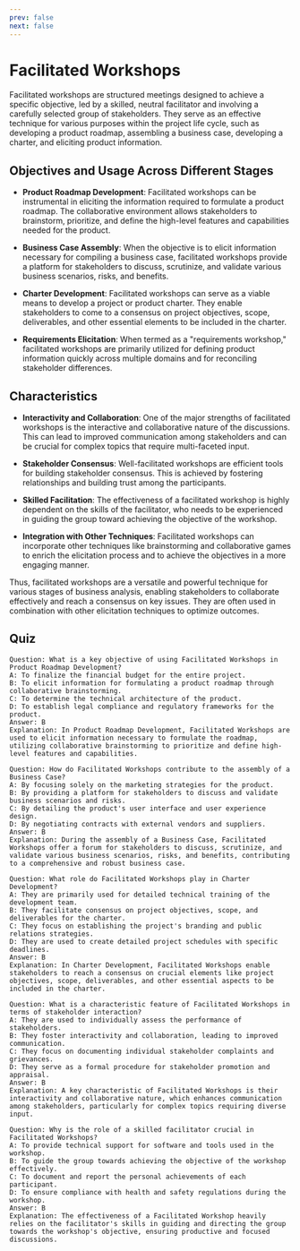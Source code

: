 ```yaml
---
prev: false
next: false
---
```


# Facilitated Workshops

Facilitated workshops are structured meetings designed to achieve a specific objective, led by a skilled, neutral facilitator and involving a carefully selected group of stakeholders. They serve as an effective technique for various purposes within the project life cycle, such as developing a product roadmap, assembling a business case, developing a charter, and eliciting product information.

## Objectives and Usage Across Different Stages

- **Product Roadmap Development**: Facilitated workshops can be instrumental in eliciting the information required to formulate a product roadmap. The collaborative environment allows stakeholders to brainstorm, prioritize, and define the high-level features and capabilities needed for the product.

- **Business Case Assembly**: When the objective is to elicit information necessary for compiling a business case, facilitated workshops provide a platform for stakeholders to discuss, scrutinize, and validate various business scenarios, risks, and benefits.

- **Charter Development**: Facilitated workshops can serve as a viable means to develop a project or product charter. They enable stakeholders to come to a consensus on project objectives, scope, deliverables, and other essential elements to be included in the charter.

- **Requirements Elicitation**: When termed as a "requirements workshop," facilitated workshops are primarily utilized for defining product information quickly across multiple domains and for reconciling stakeholder differences.

## Characteristics

- **Interactivity and Collaboration**: One of the major strengths of facilitated workshops is the interactive and collaborative nature of the discussions. This can lead to improved communication among stakeholders and can be crucial for complex topics that require multi-faceted input.

- **Stakeholder Consensus**: Well-facilitated workshops are efficient tools for building stakeholder consensus. This is achieved by fostering relationships and building trust among the participants.

- **Skilled Facilitation**: The effectiveness of a facilitated workshop is highly dependent on the skills of the facilitator, who needs to be experienced in guiding the group toward achieving the objective of the workshop.

- **Integration with Other Techniques**: Facilitated workshops can incorporate other techniques like brainstorming and collaborative games to enrich the elicitation process and to achieve the objectives in a more engaging manner.

Thus, facilitated workshops are a versatile and powerful technique for various stages of business analysis, enabling stakeholders to collaborate effectively and reach a consensus on key issues. They are often used in combination with other elicitation techniques to optimize outcomes.

## Quiz

```quiz
Question: What is a key objective of using Facilitated Workshops in Product Roadmap Development?
A: To finalize the financial budget for the entire project.
B: To elicit information for formulating a product roadmap through collaborative brainstorming.
C: To determine the technical architecture of the product.
D: To establish legal compliance and regulatory frameworks for the product.
Answer: B
Explanation: In Product Roadmap Development, Facilitated Workshops are used to elicit information necessary to formulate the roadmap, utilizing collaborative brainstorming to prioritize and define high-level features and capabilities.

Question: How do Facilitated Workshops contribute to the assembly of a Business Case?
A: By focusing solely on the marketing strategies for the product.
B: By providing a platform for stakeholders to discuss and validate business scenarios and risks.
C: By detailing the product's user interface and user experience design.
D: By negotiating contracts with external vendors and suppliers.
Answer: B
Explanation: During the assembly of a Business Case, Facilitated Workshops offer a forum for stakeholders to discuss, scrutinize, and validate various business scenarios, risks, and benefits, contributing to a comprehensive and robust business case.

Question: What role do Facilitated Workshops play in Charter Development?
A: They are primarily used for detailed technical training of the development team.
B: They facilitate consensus on project objectives, scope, and deliverables for the charter.
C: They focus on establishing the project's branding and public relations strategies.
D: They are used to create detailed project schedules with specific deadlines.
Answer: B
Explanation: In Charter Development, Facilitated Workshops enable stakeholders to reach a consensus on crucial elements like project objectives, scope, deliverables, and other essential aspects to be included in the charter.

Question: What is a characteristic feature of Facilitated Workshops in terms of stakeholder interaction?
A: They are used to individually assess the performance of stakeholders.
B: They foster interactivity and collaboration, leading to improved communication.
C: They focus on documenting individual stakeholder complaints and grievances.
D: They serve as a formal procedure for stakeholder promotion and appraisal.
Answer: B
Explanation: A key characteristic of Facilitated Workshops is their interactivity and collaborative nature, which enhances communication among stakeholders, particularly for complex topics requiring diverse input.

Question: Why is the role of a skilled facilitator crucial in Facilitated Workshops?
A: To provide technical support for software and tools used in the workshop.
B: To guide the group towards achieving the objective of the workshop effectively.
C: To document and report the personal achievements of each participant.
D: To ensure compliance with health and safety regulations during the workshop.
Answer: B
Explanation: The effectiveness of a Facilitated Workshop heavily relies on the facilitator's skills in guiding and directing the group towards the workshop's objective, ensuring productive and focused discussions.

```
